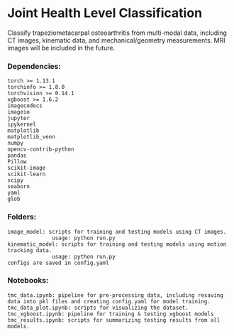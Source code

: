 # Joint Health Level Classification
Classify trapeziometacarpal osteoarthritis from multi-modal data, including CT images, kinematic data, and mechanical/geometry measurements. MRI images will be included in the future.
### Dependencies:
    torch >= 1.13.1
    torchinfo >= 1.8.0
    torchvision >= 0.14.1
    xgboost >= 1.6.2
    imagecodecs
    imageio 
    jupyter
    ipykernel 
    matplotlib  
    matplotlib_venn
    numpy 
    opencv-contrib-python  
    pandas
    Pillow  
    scikit-image 
    scikit-learn 
    scipy
    seaborn 
    yaml
    glob
    
  
### Folders:
    image_model: scripts for training and testing models using CT images.
                  usage: python run.py
    kinematic_model: scripts for training and testing models using motion tracking data.
                  usage: python run.py 
    configs are saved in config.yaml
### Notebooks:
    tmc_data.ipynb: pipeline for pre-processing data, including resaving data into pkl files and creating config.yaml for model training.
    tmc_data_plot.ipynb: scripts for visualizing the dataset.
    tmc_xgboost.ipynb: pipeline for training & testing xgboost models
    tmc_results.ipynb: scripts for summarizing testing results from all models.      
